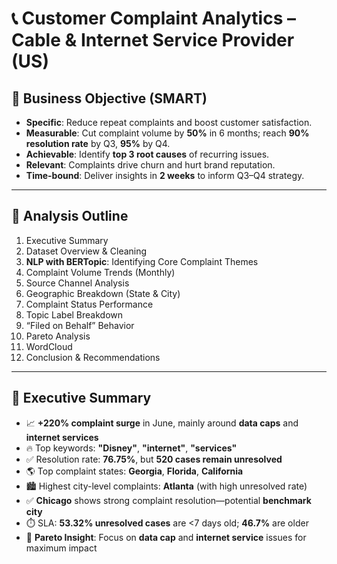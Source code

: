 # 📞 Customer Complaint Analytics – Cable & Internet Service Provider (US)

## 🎯 Business Objective (SMART)

- **Specific**: Reduce repeat complaints and boost customer satisfaction.  
- **Measurable**: Cut complaint volume by **50%** in 6 months; reach **90% resolution rate** by Q3, **95%** by Q4.  
- **Achievable**: Identify **top 3 root causes** of recurring issues.  
- **Relevant**: Complaints drive churn and hurt brand reputation.  
- **Time-bound**: Deliver insights in **2 weeks** to inform Q3–Q4 strategy.

---

## 🧭 Analysis Outline

1. Executive Summary  
2. Dataset Overview & Cleaning  
3. **NLP with BERTopic**: Identifying Core Complaint Themes  
4. Complaint Volume Trends (Monthly)  
5. Source Channel Analysis  
6. Geographic Breakdown (State & City)  
7. Complaint Status Performance  
8. Topic Label Breakdown  
9. “Filed on Behalf” Behavior  
10. Pareto Analysis  
11. WordCloud  
12. Conclusion & Recommendations

---

## 📌 Executive Summary

- 📈 **+220% complaint surge** in June, mainly around **data caps** and **internet services**  
- 🔥 Top keywords: **"Disney"**, **"internet"**, **"services"**  
- ✅ Resolution rate: **76.75%**, but **520 cases remain unresolved**  
- 🌎 Top complaint states: **Georgia**, **Florida**, **California**  
- 🏙️ Highest city-level complaints: **Atlanta** (with high unresolved rate)  
- ✅ **Chicago** shows strong complaint resolution—potential **benchmark city**  
- ⏱️ SLA: **53.32% unresolved cases** are <7 days old; **46.7%** are older  
- 🎯 **Pareto Insight**: Focus on **data cap** and **internet service** issues for maximum impact

